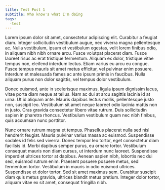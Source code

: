 ```yaml
---
title: Test Post 1
subtitle: Who know's what I'm doing
tags:
  -test
---
```


Lorem ipsum dolor sit amet, consectetur adipiscing elit. Curabitur a feugiat diam. Integer sollicitudin vestibulum augue, nec viverra magna pellentesque ac. Nulla vestibulum, ipsum et vestibulum egestas, velit lorem finibus odio, in aliquam nibh nibh ornare arcu. Fusce volutpat placerat diam. Fusce laoreet risus ac erat tristique fermentum. Aliquam ex dolor, tristique vitae tempus non, eleifend interdum lectus. Etiam varius eu arcu eu congue. Fusce tempus mauris sit amet metus efficitur, vel pulvinar enim posuere. Interdum et malesuada fames ac ante ipsum primis in faucibus. Nulla aliquam purus non dolor sagittis, vel tempus dolor vestibulum.

Donec euismod, ante in scelerisque maximus, ligula ipsum dignissim lacus, vitae porta diam neque at tellus. Nam ac dui at arcu sagittis lacinia id at urna. Ut id aliquam ante. Mauris dapibus lectus mollis, pellentesque justo non, suscipit leo. Vestibulum sit amet neque laoreet odio lacinia mattis non in justo. Cras gravida consectetur libero vitae rutrum. Duis sollicitudin sapien in pharetra rhoncus. Vestibulum vestibulum quam nec nibh finibus, quis accumsan nunc porttitor.

Nunc ornare rutrum magna et tempus. Phasellus placerat nulla sed nisl hendrerit feugiat. Mauris pulvinar varius massa ac euismod. Suspendisse sodales id felis sed viverra. Donec tempor leo tortor, eget consectetur diam facilisis id. Morbi dapibus semper purus, eu ornare tortor. Vestibulum consequat mauris non diam cursus, ut interdum nunc laoreet. Suspendisse imperdiet ultrices tortor at dapibus. Aenean sapien nibh, lobortis nec dui sed, euismod rutrum enim. Praesent posuere posuere metus, sed fermentum tortor. Vestibulum in mauris in odio euismod ultrices. Suspendisse et dolor tortor. Sed sit amet maximus sem. Curabitur suscipit diam quis metus gravida, ultrices blandit metus pretium. Integer dolor tortor, aliquam vitae ex sit amet, consequat fringilla nibh.
